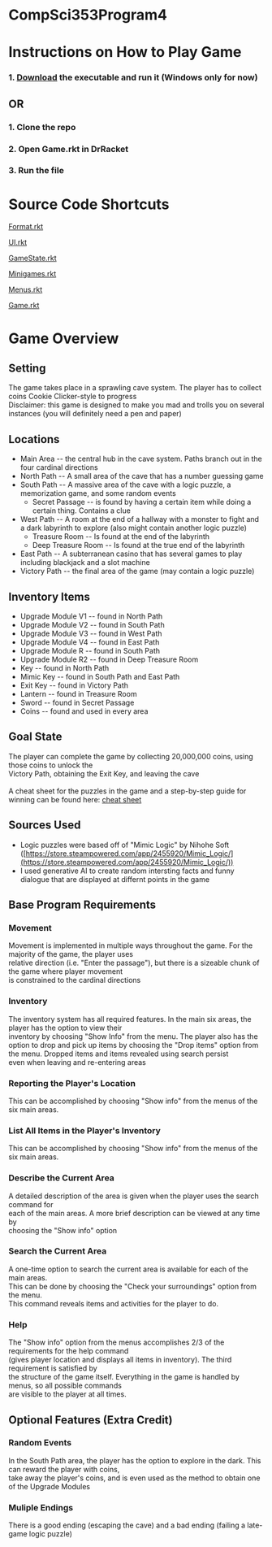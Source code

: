# CompSci353Program4

# Instructions on How to Play Game

### 1. [Download](https://drive.google.com/drive/folders/10djgK9eD6HKZJDYwvFVGhxvo42yZiPNk?usp=sharing) the executable and run it (Windows only for now)

## OR

### 1. Clone the repo

### 2. Open Game.rkt in DrRacket

### 3. Run the file

# Source Code Shortcuts

[Format.rkt](https://github.com/Vulpolox/CompSci353Program4/blob/main/Format.rkt)

[UI.rkt](https://github.com/Vulpolox/CompSci353Program4/blob/main/UI.rkt)

[GameState.rkt](https://github.com/Vulpolox/CompSci353Program4/blob/main/GameState.rkt)

[Minigames.rkt](https://github.com/Vulpolox/CompSci353Program4/blob/main/Minigames.rkt)

[Menus.rkt](https://github.com/Vulpolox/CompSci353Program4/blob/main/Menus.rkt)

[Game.rkt](https://github.com/Vulpolox/CompSci353Program4/blob/main/Game.rkt)

# Game Overview

## Setting

The game takes place in a sprawling cave system.  The player has to collect coins Cookie Clicker-style to progress\
Disclaimer: this game is designed to make you mad and trolls you on several instances (you will definitely need a pen and paper)

## Locations

* Main Area -- the central hub in the cave system.  Paths branch out in the four cardinal directions
* North Path -- A small area of the cave that has a number guessing game
* South Path -- A massive area of the cave with a logic puzzle, a memorization game, and some random events
  - Secret Passage -- is found by having a certain item while doing a certain thing.  Contains a clue
* West Path -- A room at the end of a hallway with a monster to fight and a dark labyrinth to explore (also might contain another logic puzzle)
  - Treasure Room -- Is found at the end of the labyrinth
  - Deep Treasure Room -- Is found at the true end of the labyrinth
* East Path -- A subterranean casino that has several games to play including blackjack and a slot machine
* Victory Path -- the final area of the game (may contain a logic puzzle)

## Inventory Items

* Upgrade Module V1 -- found in North Path
* Upgrade Module V2 -- found in South Path
* Upgrade Module V3 -- found in West Path
* Upgrade Module V4 -- found in East Path
* Upgrade Module R -- found in South Path
* Upgrade Module R2 -- found in Deep Treasure Room
* Key -- found in North Path
* Mimic Key -- found in South Path and East Path
* Exit Key -- found in Victory Path
* Lantern -- found in Treasure Room
* Sword -- found in Secret Passage
* Coins -- found and used in every area

## Goal State

The player can complete the game by collecting 20,000,000 coins, using those coins to unlock the\
Victory Path, obtaining the Exit Key, and leaving the cave\
\
A cheat sheet for the puzzles in the game and a step-by-step guide for winning can be found here: [cheat sheet](https://github.com/Vulpolox/CompSci353Program4/blob/main/Cheat%20Sheet.pdf)

## Sources Used

* Logic puzzles were based off of "Mimic Logic" by Nihohe Soft ([https://store.steampowered.com/app/2455920/Mimic_Logic/](https://store.steampowered.com/app/2455920/Mimic_Logic/))
* I used generative AI to create random intersting facts and funny dialogue that are displayed at differnt points in the game

## Base Program Requirements

### Movement

Movement is implemented in multiple ways throughout the game.  For the majority of the game, the player uses\
relative direction (i.e. "Enter the passage"), but there is a sizeable chunk of the game where player movement\
is constrained to the cardinal directions

### Inventory

The inventory system has all required features.  In the main six areas, the player has the option to view their\
inventory by choosing "Show Info" from the menu.  The player also has the option to drop and pick up items by choosing
the "Drop items" option from the menu.  Dropped items and items revealed using search persist\
even when leaving and re-entering areas

### Reporting the Player's Location

This can be accomplished by choosing "Show info" from the menus of the six main areas.

### List All Items in the Player's Inventory

This can be accomplished by choosing "Show info" from the menus of the six main areas.

### Describe the Current Area

A detailed description of the area is given when the player uses the search command for\
each of the main areas.  A more brief description can be viewed at any time by\
choosing the "Show info" option

### Search the Current Area

A one-time option to search the current area is available for each of the main areas.\
This can be done by choosing the "Check your surroundings" option from the menu.\
This command reveals items and activities for the player to do.

### Help

The "Show info" option from the menus accomplishes 2/3 of the requirements for the help command\
(gives player location and displays all items in inventory).  The third requirement is satisfied by\
the structure of the game itself.  Everything in the game is handled by menus, so all possible commands\
are visible to the player at all times.

## Optional Features (Extra Credit)

### Random Events

In the South Path area, the player has the option to explore in the dark.  This can reward the player with coins,\
take away the player's coins, and is even used as the method to obtain one of the Upgrade Modules

### Muliple Endings

There is a good ending (escaping the cave) and a bad ending (failing a late-game logic puzzle)
